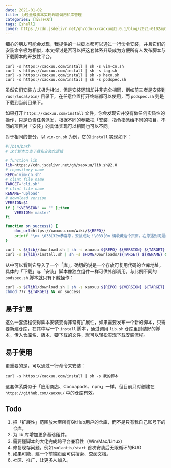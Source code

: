 ```yaml
---
date: 2021-01-02
title: 为轻量级脚本实现云端调用和库管理
categories: [设计开发]
tags: [shell]
cover: https://cdn.jsdelivr.net/gh/cdn-x/xaoxuu@1.0.1/blog/2021-0102a@1x.svg
---
```


细心的朋友可能会发现，我提供的一些脚本都可以通过一行命令安装，并且它们的安装命令极为相似，本文探讨是否可以把这套体系升级成为方便所有人发布脚本与下载脚本的开放性平台。

<!-- more -->

```
curl -s https://xaoxuu.com/install | sh -s vim-cn.sh
curl -s https://xaoxuu.com/install | sh -s tag.sh
curl -s https://xaoxuu.com/install | sh -s hexo.sh
curl -s https://xaoxuu.com/install | sh -s podspec.sh
```

虽然它们安装方式极为相似，但是安装逻辑却并非完全相同，例如前三者是安装到 `/usr/local/bin/` 目录下，在任意位置打开终端都可以使用，而  `podspec.sh` 则是下载到当前目录下。

如果打开 `https://xaoxuu.com/install` 文件，你会发现它并没有做任何实质性的操作，只是负责任务派发，根据不同的参数把「安装」指令指派给不同的项目，不同的项目对「安装」的具体实现可以相同也可以不同。

对于相同的部分，以 `vim-cn.sh` 为例，它的 `install` 实现如下：

```bash
#!/bin/bash
# 这个脚本负责下载和安装的逻辑

# function lib
lib=https://cdn.jsdelivr.net/gh/xaoxuu/lib.sh@2.0
# repository name
REPO='vim-cn.sh'
# clint file name
TARGET='cli.sh'
# clint file name
RENAME='upload'
# download version
VERSION=$1
if [ "$VERSION" == "" ];then
	VERSION='master'
fi

function on_success() {
	doc_url=https://xaoxuu.com/wiki/${REPO}/
	printf "\n> \033[32m恭喜您，安装成功！\033[0m 请收藏这个页面，在您遇到问题的时候可以查看文档：\n${doc_url}\n\n"
}

curl -s ${lib}/download.sh | sh -s xaoxuu ${REPO} ${VERSION} ${TARGET} &&
curl -s ${lib}/install.sh | sh -s $HOME/Downloads/${TARGET} ${RENAME} && on_success
```

从中可以看到它导入了一个「库」，确切的说是一个存放可复用代码的仓库地址，具体的「下载」与「安装」脚本像独立组件一样可供外部调用。与此例不同的 `podspec.sh` 脚本就只有下载操作：

```bash
curl -s ${lib}/download.sh | sh -s xaoxuu ${REPO} ${VERSION} ${TARGET} ./ &&
chmod 777 ${TARGET} && on_success
```

## 易于扩展

这么一套流程使得脚本安装变得非常有扩展性，如果需要发布一个新的脚本，只需要新建仓库，在其中写一个 `install` 脚本，通过调用 `lib.sh` 仓库里封装好的脚本，传入仓库名、版本、要下载的文件，就可以轻松实现下载安装流程。

## 易于使用

更重要的是，可以通过一行命令来安装：

```
curl -s https://xaoxuu.com/install | sh -s 我的脚本
```

这套体系类似于「应用商店、Cocoapods、npm」一样，但目前只对创建在 `https://github.com/xaoxuu/` 中的仓库有效。

## Todo

1. 把「扩展性」范围放大至所有GitHub用户的仓库，而不是只有我自己账号下的仓库。
2. 为 lib 库增加更多基础组件。
3. 需要懂脚本的大佬完成跨平台兼容性（Win/Mac/Linux）
3. 修复现存问题，例如 `volantis/start` 首次安装后无限循环的BUG
4. 如果可能，建一个前端页面可供搜索、查阅文档。
5. 社区、推广，让更多人加入。
